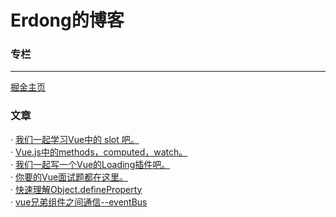 # Erdong的博客
>>>

### 专栏
---
[掘金主页](https://juejin.im/user/57c5258d5bbb5000634b124a)

>>>
### 文章

· [我们一起学习Vue中的 slot 吧。](https://juejin.im/post/5d329701e51d45109b01b25b)  
· [Vue.js中的methods，computed，watch。](https://juejin.im/post/5d30367af265da1b6f43ad78)  
· [我们一起写一个Vue的Loading插件吧。](https://juejin.im/post/5d15ba136fb9a07ef161961c)  
· [你要的Vue面试题都在这里。](https://juejin.im/post/5d13436f6fb9a07eca698ba0)  
· [快速理解Object.defineProperty](https://juejin.im/post/5d06ecf8f265da1bc07e38ef)  
· [vue兄弟组件之间通信--eventBus](https://juejin.im/post/5d035f6b6fb9a07f0052d7de)  


